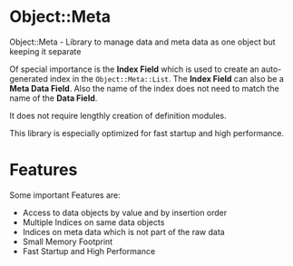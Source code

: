 
# Object::Meta
Object::Meta - Library to manage data and meta data as one object but keeping it separate

Of special importance is the **Index Field** which is used to create an auto-generated index
in the `Object::Meta::List`. The **Index Field** can also be a **Meta Data Field**.
Also the name of the index does not need to match the name of the **Data Field**.

It does not require lengthly creation of definition modules.

This library is especially optimized for fast startup and high performance.

# Features
Some important Features are:
* Access to data objects by value and by insertion order
* Multiple Indices on same data objects
* Indices on meta data which is not part of the raw data
* Small Memory Footprint
* Fast Startup and High Performance
